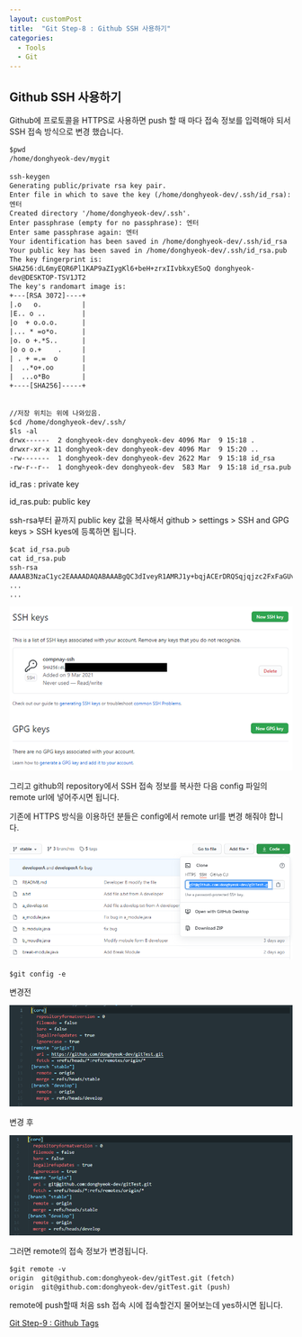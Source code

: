 ```yaml
---
layout: customPost
title:  "Git Step-8 : Github SSH 사용하기"
categories: 
  - Tools
  - Git
---
```



## Github SSH 사용하기

Github에 프로토콜을 HTTPS로 사용하면 push 할 때 마다 접속 정보를 입력해야 되서 SSH 접속 방식으로 변경 했습니다.

```
$pwd
/home/donghyeok-dev/mygit

ssh-keygen
Generating public/private rsa key pair.
Enter file in which to save the key (/home/donghyeok-dev/.ssh/id_rsa): 엔터
Created directory '/home/donghyeok-dev/.ssh'.
Enter passphrase (empty for no passphrase): 엔터
Enter same passphrase again: 엔터
Your identification has been saved in /home/donghyeok-dev/.ssh/id_rsa
Your public key has been saved in /home/donghyeok-dev/.ssh/id_rsa.pub
The key fingerprint is:
SHA256:dL6myEQR6Pl1KAP9aZIygKl6+beH+zrxIIvbkxyESoQ donghyeok-dev@DESKTOP-TSV1JT2
The key's randomart image is:
+---[RSA 3072]----+
|.o   o.          |
|E.. o ..         |
|o  + o.o.o.      |
|... * =o*o.      |
|o. o +.*S..      |
|o o o.+    .     |
| . + =.=  o      |
|  ..*o+.oo       |
|  ...o*Bo        |
+----[SHA256]-----+


//저장 위치는 위에 나와있음.
$cd /home/donghyeok-dev/.ssh/
$ls -al
drwx------  2 donghyeok-dev donghyeok-dev 4096 Mar  9 15:18 .
drwxr-xr-x 11 donghyeok-dev donghyeok-dev 4096 Mar  9 15:20 ..
-rw-------  1 donghyeok-dev donghyeok-dev 2622 Mar  9 15:18 id_rsa
-rw-r--r--  1 donghyeok-dev donghyeok-dev  583 Mar  9 15:18 id_rsa.pub
```

id_ras : private key  

id_ras.pub: public key

ssh-rsa부터 끝까지 public key 값을 복사해서 github > settings > SSH and GPG keys > SSH kyes에 등록하면 됩니다.

```
$cat id_rsa.pub
cat id_rsa.pub
ssh-rsa AAAAB3NzaC1yc2EAAAADAQABAAABgQC3dIveyR1AMRJ1y+bqjACErDRQSqjqjzc2FxFaGUvKyhI4OHSsBuns9OpGqJnX+QyZ/Xk4CCdYDZGXT/M/X6pvKkOaB+VaYFcB2obsFkWOvyUNeLbXf76yYcOSvs/u3hTNIFu9jx0nBuaz8vfAm6
...
...
```

![image-20210309152920556](/assets/images/posts\image-20210309152920556.png)

그리고 github의 repository에서 SSH 접속 정보를 복사한 다음 config 파일의 remote url에 넣어주시면 됩니다.

기존에 HTTPS 방식을 이용하던 분들은 config에서 remote url를 변경 해줘야 합니다.

![image-20210309153820815](/assets/images/posts\image-20210309153820815.png)

```
$git config -e
```

변경전

![image-20210309153558973](/assets/images/posts\image-20210309153558973.png)

변경 후 

![image-20210309153923766](/assets/images/posts\image-20210309153923766.png)

그러면 remote의 접속 정보가 변경됩니다.

```
$git remote -v
origin  git@github.com:donghyeok-dev/gitTest.git (fetch)
origin  git@github.com:donghyeok-dev/gitTest.git (push)
```



remote에 push할때 처음 ssh 접속 시에 접속할건지 물어보는데 yes하시면 됩니다.





[Git Step-9 : Github Tags](https://donghyeok-dev.github.io/tools/git/Git-9/)